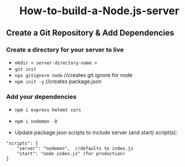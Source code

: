 # <p align="center">How-to-build-a-Node.js-server</p>

## Create a Git Repository & Add Dependencies

### Create a directory for your server to live

- `mkdir < server-directory-name >`
- `git init`
- `npx gitignore node` //creates git.ignore for node
- `npm init -y` //creates package.json

### Add your dependencies

- `npm i express helmet cors`
- `npm i nodemon -D`

- Update package.json scripts to include server (and start) script(s):

```
"scripts": {
	"server": "nodemon",  //defaults to index.js
	"start": "node index.js" (for production)
}
```
